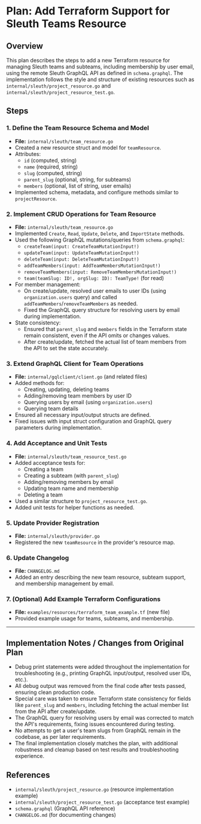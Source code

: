 # Plan: Add Terraform Support for Sleuth Teams Resource

## Overview
This plan describes the steps to add a new Terraform resource for managing Sleuth teams and subteams, including membership by user email, using the remote Sleuth GraphQL API as defined in `schema.graphql`. The implementation follows the style and structure of existing resources such as `internal/sleuth/project_resource.go` and `internal/sleuth/project_resource_test.go`.

## Steps

### 1. Define the Team Resource Schema and Model
- **File:** `internal/sleuth/team_resource.go`
- Created a new resource struct and model for `teamResource`.
- Attributes:
  - `id` (computed, string)
  - `name` (required, string)
  - `slug` (computed, string)
  - `parent_slug` (optional, string, for subteams)
  - `members` (optional, list of string, user emails)
- Implemented schema, metadata, and configure methods similar to `projectResource`.

### 2. Implement CRUD Operations for Team Resource
- **File:** `internal/sleuth/team_resource.go`
- Implemented `Create`, `Read`, `Update`, `Delete`, and `ImportState` methods.
- Used the following GraphQL mutations/queries from `schema.graphql`:
  - `createTeam(input: CreateTeamMutationInput!)`
  - `updateTeam(input: UpdateTeamMutationInput!)`
  - `deleteTeam(input: DeleteTeamMutationInput!)`
  - `addTeamMembers(input: AddTeamMembersMutationInput!)`
  - `removeTeamMembers(input: RemoveTeamMembersMutationInput!)`
  - `team(teamSlug: ID!, orgSlug: ID): TeamType!` (for read)
- For member management:
  - On create/update, resolved user emails to user IDs (using `organization.users` query) and called `addTeamMembers`/`removeTeamMembers` as needed.
  - Fixed the GraphQL query structure for resolving users by email during implementation.
- State consistency:
  - Ensured that `parent_slug` and `members` fields in the Terraform state remain consistent, even if the API omits or changes values.
  - After create/update, fetched the actual list of team members from the API to set the state accurately.

### 3. Extend GraphQL Client for Team Operations
- **File:** `internal/gqlclient/client.go` (and related files)
- Added methods for:
  - Creating, updating, deleting teams
  - Adding/removing team members by user ID
  - Querying users by email (using `organization.users`)
  - Querying team details
- Ensured all necessary input/output structs are defined.
- Fixed issues with input struct configuration and GraphQL query parameters during implementation.

### 4. Add Acceptance and Unit Tests
- **File:** `internal/sleuth/team_resource_test.go`
- Added acceptance tests for:
  - Creating a team
  - Creating a subteam (with `parent_slug`)
  - Adding/removing members by email
  - Updating team name and membership
  - Deleting a team
- Used a similar structure to `project_resource_test.go`.
- Added unit tests for helper functions as needed.

### 5. Update Provider Registration
- **File:** `internal/sleuth/provider.go`
- Registered the new `teamResource` in the provider's resource map.

### 6. Update Changelog
- **File:** `CHANGELOG.md`
- Added an entry describing the new team resource, subteam support, and membership management by email.

### 7. (Optional) Add Example Terraform Configurations
- **File:** `examples/resources/terraform_team_example.tf` (new file)
- Provided example usage for teams, subteams, and membership.

---

## Implementation Notes / Changes from Original Plan
- Debug print statements were added throughout the implementation for troubleshooting (e.g., printing GraphQL input/output, resolved user IDs, etc.).
- All debug output was removed from the final code after tests passed, ensuring clean production code.
- Special care was taken to ensure Terraform state consistency for fields like `parent_slug` and `members`, including fetching the actual member list from the API after create/update.
- The GraphQL query for resolving users by email was corrected to match the API's requirements, fixing issues encountered during testing.
- No attempts to get a user's team slugs from GraphQL remain in the codebase, as per later requirements.
- The final implementation closely matches the plan, with additional robustness and cleanup based on test results and troubleshooting experience.

## References
- `internal/sleuth/project_resource.go` (resource implementation example)
- `internal/sleuth/project_resource_test.go` (acceptance test example)
- `schema.graphql` (GraphQL API reference)
- `CHANGELOG.md` (for documenting changes) 